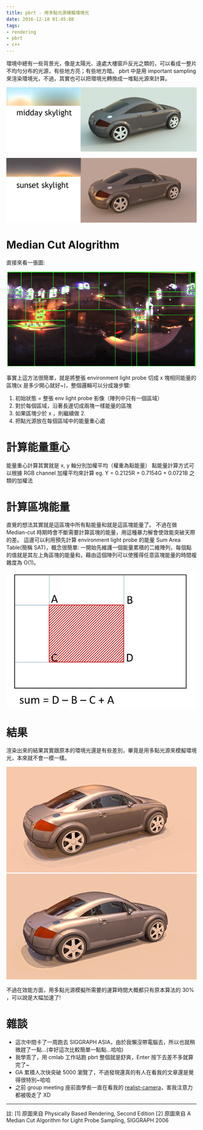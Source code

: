 ```yaml
---
title: pbrt - 用多點光源模擬環境光
date: 2016-12-18 01:45:08
tags:
- rendering
- pbrt
- c++
---
```


環境中總有一些背景光，像是太陽光、遠處大樓窗戶反光之類的，可以看成一整片不均勻分布的光源，有些地方亮；有些地方暗。
pbrt 中是用 important sampling 來渲染環境光，不過，其實也可以把環境光轉換成一堆點光源來計算。

![](/img/2016-12-18/1.jpg)
<!-- more -->
![不同的環境光會讓場景中物件有不同的渲染結果[1]](/img/2016-12-18/4.jpg)



# Median Cut Alogrithm

直接來看一張圖:

![用 median-cut algorithm 把環境光轉成多點光源[2]](/img/2016-12-18/2.jpg)

事實上這方法很簡單，就是將整張 environment light probe 切成 x 塊相同能量的區塊(x 是多少開心就好~)，整個邏輯可以分成幾步驟:

1. 初始狀態 = 整張 env light probe 影像（陣列中只有一個區域）
2. 對於每個區域，沿著長邊切成兩塊一樣能量的區塊
3. 如果區塊少於 x ，則繼續做 2.
4. 把點光源放在每個區域中的能量重心處

# 計算能量重心

能量重心計算其實就是 x, y 軸分別加權平均（權重為點能量）
點能量計算方式可以根據 RGB channel 加權平均來計算
eg. Y = 0.2125R + 0.7154G + 0.0721B 之類的加權法

# 計算區塊能量

直覺的想法其實就是這區塊中所有點能量和就是這區塊能量了。
不過在做 Median-cut 時期時會不斷需要計算區塊的能量，用這種暴力解會使效能突破天際的差。
這邊可以利用預先計算 environment light probe 的能量 Sum Area Table(簡稱 SAT)，概念很簡單:
一開始先維護一個能量累積的二維陣列，每個點的值就是其左上角區塊的能量和，藉由這個陣列可以使獲得任意區塊能量的時間複雜度為 O(1)。

![這張圖說明了若要獲得紅色區塊能量和，只需查表四次，計算 D-B-C+A 即可得出。](/img/2016-12-18/3.jpg)


# 結果

渲染出來的結果其實跟原本的環境光還是有些差別，畢竟是用多點光源來模擬環境光，本來就不會一模一樣。

![Median cut algorithm](/img/2016-12-18/new-256-my.jpg)
![Important sampling(original)](/img/2016-12-18/new-256.jpg)

不過在效能方面，用多點光源模擬所需要的運算時間大概都只有原本算法的 30% ，可以說是大幅加速了!

# 雜談

- 這次中間卡了一周跑去 SIGGRAPH ASIA，由於我懶沒帶電腦去，所以也就稍微趕了一點...(幸好這次比較簡單一點點...哈哈)
- 我學乖了，用 cmlab 工作站跑 pbrt 整個就是舒爽，Enter 按下去差不多就算完了~
- GA 累積人次快突破 5000 瀏覽了，不過發現還真的有人在看我的文章還是覺得很特別~哈哈
- 之前 group meeting 座前面學長一直在看我的 [realist-camera](https://ssarcandy.tw/2016/11/09/pbrt-realistic-camera/)，害我注意力都被吸走了 XD

---

註:
[1] 原圖來自 Physically Based Rendering, Second Edition
[2] 原圖來自 A Median Cut Algorithm for Light Probe Sampling, SIGGRAPH 2006